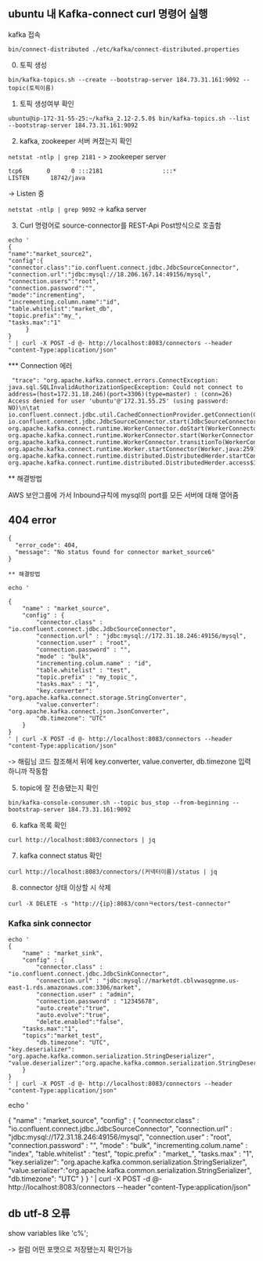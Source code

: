 ## ubuntu 내 Kafka-connect curl 명령어 실행

kafka 접속

`bin/connect-distributed ./etc/kafka/connect-distributed.properties`



0) 토픽 생성

`bin/kafka-topics.sh --create --bootstrap-server 184.73.31.161:9092 --topic(토픽이름) `

1) 토픽 생성여부 확인

`ubuntu@ip-172-31-55-25:~/kafka_2.12-2.5.0$ bin/kafka-topics.sh --list --bootstrap-server 184.73.31.161:9092`



2) kafka, zookeeper 서버 켜졌는지 확인

`netstat -ntlp | grep 2181` - > zookeeper server

```
tcp6       0      0 :::2181                 :::*                    LISTEN      18742/java     
```

-> Listen 중

`netstat -ntlp | grep 9092` -> kafka server

3) Curl 명령어로 source-connector를 REST-Api Post방식으로 호출함

```
echo '
{
"name":"market_source2",
"config":{
"connector.class":"io.confluent.connect.jdbc.JdbcSourceConnector",
"connection.url":"jdbc:mysql://18.206.167.14:49156/mysql",
"connection.users":"root",
"connection.password":"",
"mode":"incrementing",
"incrementing.column.name":"id",
"table.whitelist":"market_db",
"topic.prefix":"my_",
"tasks.max":"1"
     }
}
' | curl -X POST -d @- http://localhost:8083/connectors --header "content-Type:application/json"
```

*** Connection 에러

```
 "trace": "org.apache.kafka.connect.errors.ConnectException: java.sql.SQLInvalidAuthorizationSpecException: Could not connect to address=(host=172.31.18.246)(port=3306)(type=master) : (conn=26) Access denied for user 'ubuntu'@'172.31.55.25' (using password: NO)\n\tat io.confluent.connect.jdbc.util.CachedConnectionProvider.getConnection(CachedConnectionProvider.java:59)\n\tat io.confluent.connect.jdbc.JdbcSourceConnector.start(JdbcSourceConnector.java:92)\n\tat org.apache.kafka.connect.runtime.WorkerConnector.doStart(WorkerConnector.java:110)\n\tat org.apache.kafka.connect.runtime.WorkerConnector.start(WorkerConnector.java:135)\n\tat org.apache.kafka.connect.runtime.WorkerConnector.transitionTo(WorkerConnector.java:195)\n\tat org.apache.kafka.connect.runtime.Worker.startConnector(Worker.java:259)\n\tat org.apache.kafka.connect.runtime.distributed.DistributedHerder.startConnector(DistributedHerder.java:1229)\n\tat org.apache.kafka.connect.runtime.distributed.DistributedHerder.access$1300(DistributedHerder.jav
```

** 해결방법

AWS 보안그룹에 가서 Inbound규칙에 mysql의 port를 모든 서버에 대해 열어줌



## 404 error

```
{
  "error_code": 404,
  "message": "No status found for connector market_source6"
}
```

```
** 해결방법

echo '      

{
    "name" : "market_source",
    "config" : {
        "connector.class" : "io.confluent.connect.jdbc.JdbcSourceConnector",
        "connection.url" : "jdbc:mysql://172.31.18.246:49156/mysql",
        "connection.user" : "root",
        "connection.password" : "",
        "mode" : "bulk",
        "incrementing.colum.name" : "id",
        "table.whitelist" : "test",
        "topic.prefix" : "my_topic_",
        "tasks.max" : "1",
        "key.converter": "org.apache.kafka.connect.storage.StringConverter",
        "value.converter": "org.apache.kafka.connect.json.JsonConverter",
        "db.timezone": "UTC"
    }
}
' | curl -X POST -d @- http://localhost:8083/connectors --header "content-Type:application/json"
```

->  해림님 코드 참조해서 뒤에 key.converter, value.converter, db.timezone 입력하니까 작동함



5) topic에 잘 전송됐는지 확인

`bin/kafka-console-consumer.sh --topic bus_stop --from-beginning --bootstrap-server 184.73.31.161:9092`



6) kafka 목록 확인

`curl http://localhost:8083/connectors | jq`

7) kafka connect status 확인

`curl http://localhost:8083/connectors/(커넥터이름)/status | jq`

8) connector 상태 이상할 시 삭제

`curl -X DELETE -s "http://{ip}:8083/connㅋectors/test-connector"`

### Kafka sink connector

```
echo ' 
{
    "name" : "market_sink",
    "config" : {
        "connector.class" : "io.confluent.connect.jdbc.JdbcSinkConnector",
        "connection.url" : "jdbc:mysql://marketdt.cblvwasqgnme.us-east-1.rds.amazonaws.com:3306/market",
        "connection.user" : "admin",
        "connection.password" : "12345678",
        "auto.create":"true",
        "auto.evolve":"true",
        "delete.enabled":"false",
	"tasks.max":"1",
	"topics":"market_test",
        "db.timezone": "UTC",
"key.deserializer": "org.apache.kafka.common.serialization.StringDeserializer",
"value.deserializer":"org.apache.kafka.common.serialization.StringDeserializer"
    }
}
' | curl -X POST -d @- http://localhost:8083/connectors --header "content-Type:application/json"
```

echo '      

{
    "name" : "market_source",
    "config" : {
        "connector.class" : "io.confluent.connect.jdbc.JdbcSourceConnector",
        "connection.url" : "jdbc:mysql://172.31.18.246:49156/mysql",
        "connection.user" : "root",
        "connection.password" : "",
        "mode" : "bulk",
        "incrementing.colum.name" : "index",
        "table.whitelist" : "test",
        "topic.prefix" : "market_",
        "tasks.max" : "1",
      "key.serializer": "org.apache.kafka.common.serialization.StringSerializer",
"value.serializer":"org.apache.kafka.common.serialization.StringSerializer",
        "db.timezone": "UTC"
    }
}
' | curl -X POST -d @- http://localhost:8083/connectors --header "content-Type:application/json"



## db utf-8 오류

show variables like 'c%';

-> 컬럼 어떤 포맷으로 저장됐는지 확인가능